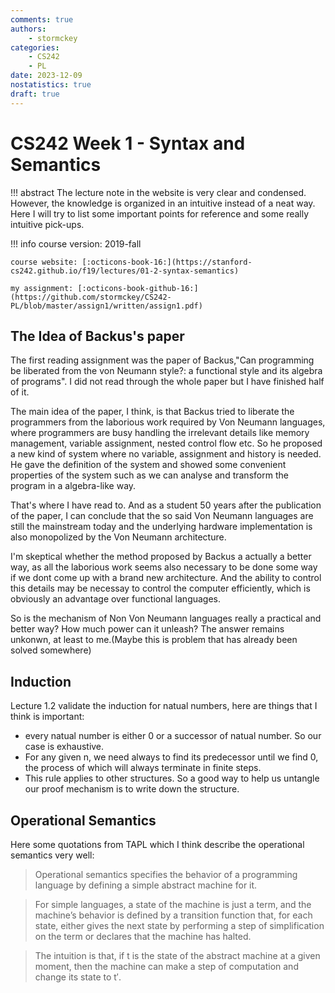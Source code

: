 ```yaml
---
comments: true
authors:
    - stormckey
categories:
    - CS242
    - PL
date: 2023-12-09
nostatistics: true
draft: true
---
```


# CS242 Week 1 - Syntax and Semantics

!!! abstract
    The lecture note in the website is very clear and condensed. However, the knowledge is organized in an intuitive instead of a neat way. Here I will try to list some important points for reference and some really intuitive pick-ups.

<!-- more -->

!!! info
    course version: 2019-fall

    course website: [:octicons-book-16:](https://stanford-cs242.github.io/f19/lectures/01-2-syntax-semantics)

    my assignment: [:octicons-book-github-16:](https://github.com/stormckey/CS242-PL/blob/master/assign1/written/assign1.pdf)

## The Idea of Backus's paper

The first reading assignment was the paper of Backus,"Can programming be liberated from the von Neumann style?: a functional style and its algebra of programs". I did not read through the whole paper but I have finished half of it.

The main idea of the paper, I think, is that Backus tried to liberate the programmers from the laborious work required by Von Neumann languages, where programmers are busy handling the irrelevant details like memory management, variable assignment, nested control flow etc. So he proposed a new kind of system where no variable, assignment and history is needed. He gave the definition of the system and showed some convenient properties of the system such as we can analyse and transform the program in a algebra-like way.

That's where I have read to. And as a student 50 years after the publication of the paper, I can conclude that the so said Von Neumann languages are still the mainstream today and the underlying hardware implementation is also monopolized by the Von Neumann architecture.

I'm skeptical whether the method proposed by Backus a actually a better way, as all the laborious work seems also necessary to be done some way if we dont come up with a brand new architecture. And the ability to control this details may be necessay to control the computer efficiently, which is obviously an advantage over functional languages.

So is the mechanism of Non Von Neumann languages really a practical and better way? How much power can it unleash? The answer remains unkonwn, at least to me.(Maybe this is problem that has already been solved somewhere)

## Induction

Lecture 1.2 validate the induction for natual numbers, here are things that I think is important:

- every natual number is either 0 or a successor of natual number. So our case is exhaustive.
- For any given n, we need always to find its predecessor until we find 0, the process of which will always terminate in finite steps.
- This rule applies to other structures. So a good way to help us untangle our proof mechanism is to write down the structure.

## Operational Semantics

Here some quotations from TAPL which I think describe the operational semantics very well:

> Operational semantics specifies the behavior of a programming language by defining a simple abstract machine for it.

> For simple languages, a state of the machine is just a term, and the machine’s behavior is defined by a transition function that, for each state, either gives the next state by performing a step of simplification on the term or declares that the machine has halted.

> The intuition is that, if t is the state of the abstract machine at a given moment, then the machine can make a step of computation and change its state to t′.
